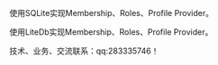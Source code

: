 ﻿使用SQLite实现Membership、Roles、Profile Provider。

使用LiteDb实现Membership、Roles、Profile Provider。

技术、业务、交流联系：qq:283335746！

